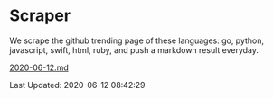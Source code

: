 # Scraper

We scrape the github trending page of these languages: go, python, javascript, swift, html, ruby, and push a markdown result everyday.

[2020-06-12.md](https://github.com/henson/Scraper/blob/master/2020-06-12.md)

Last Updated: 2020-06-12 08:42:29